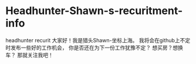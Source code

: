 # Headhunter-Shawn-s-recuritment-info
headhunter recurit
大家好！我是猎头Shawn-坐标上海。
我将会在github上不定时发布一些好的工作机会，
你是否还在为下一份工作犹豫不定？
想买房？想换车？
那就关注我吧！
